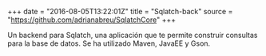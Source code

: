 +++
date = "2016-08-05T13:22:01Z"
title = "Sqlatch-back"
source = "https://github.com/adrianabreu/SqlatchCore"
+++

Un backend para Sqlatch, una aplicación que te permite construir consultas para la base de datos. Se ha utilizado Maven, JavaEE y Gson.